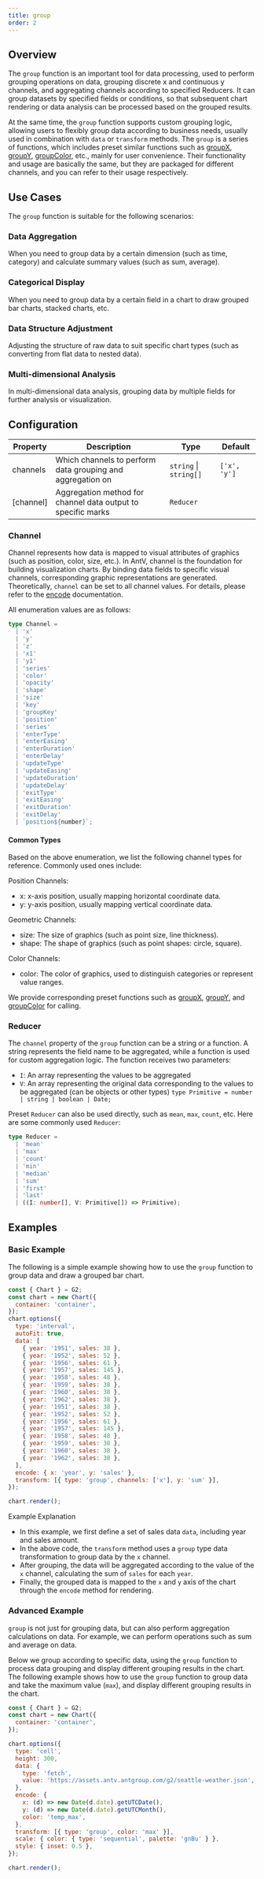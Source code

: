 ```yaml
---
title: group
order: 2
---
```


## Overview

The `group` function is an important tool for data processing, used to perform grouping operations on data, grouping discrete x and continuous y channels, and aggregating channels according to specified Reducers.
It can group datasets by specified fields or conditions, so that subsequent chart rendering or data analysis can be processed based on the grouped results.

At the same time, the `group` function supports custom grouping logic, allowing users to flexibly group data according to business needs, usually used in combination with `data` or `transform` methods. The `group` is a series of functions, which includes preset similar functions such as [groupX](/en/manual/core/transform/group-x), [groupY](/en/manual/core/transform/group-y), [groupColor](/en/manual/core/transform/group-color), etc., mainly for user convenience. Their functionality and usage are basically the same, but they are packaged for different channels, and you can refer to their usage respectively.

## Use Cases

The `group` function is suitable for the following scenarios:

### Data Aggregation

When you need to group data by a certain dimension (such as time, category) and calculate summary values (such as sum, average).

### Categorical Display

When you need to group data by a certain field in a chart to draw grouped bar charts, stacked charts, etc.

### Data Structure Adjustment

Adjusting the structure of raw data to suit specific chart types (such as converting from flat data to nested data).

### Multi-dimensional Analysis

In multi-dimensional data analysis, grouping data by multiple fields for further analysis or visualization.

## Configuration

| Property  | Description                                                  | Type                   | Default      |
| --------- | ------------------------------------------------------------ | ---------------------- | ------------ |
| channels  | Which channels to perform data grouping and aggregation on   | `string` \| `string[]` | `['x', 'y']` |
| [channel] | Aggregation method for channel data output to specific marks | `Reducer`              |              |

### Channel

Channel represents how data is mapped to visual attributes of graphics (such as position, color, size, etc.). In AntV, channel is the foundation for building visualization charts. By binding data fields to specific visual channels, corresponding graphic representations are generated. Theoretically, `channel` can be set to all channel values. For details, please refer to the [encode](/en/manual/core/encode) documentation.

All enumeration values are as follows:

```ts
type Channel =
  | 'x'
  | 'y'
  | 'z'
  | 'x1'
  | 'y1'
  | 'series'
  | 'color'
  | 'opacity'
  | 'shape'
  | 'size'
  | 'key'
  | 'groupKey'
  | 'position'
  | 'series'
  | 'enterType'
  | 'enterEasing'
  | 'enterDuration'
  | 'enterDelay'
  | 'updateType'
  | 'updateEasing'
  | 'updateDuration'
  | 'updateDelay'
  | 'exitType'
  | 'exitEasing'
  | 'exitDuration'
  | 'exitDelay'
  | `position${number}`;
```

#### Common Types

Based on the above enumeration, we list the following channel types for reference. Commonly used ones include:

Position Channels:

- x: x-axis position, usually mapping horizontal coordinate data.
- y: y-axis position, usually mapping vertical coordinate data.

Geometric Channels:

- size: The size of graphics (such as point size, line thickness).
- shape: The shape of graphics (such as point shapes: circle, square).

Color Channels:

- color: The color of graphics, used to distinguish categories or represent value ranges.

We provide corresponding preset functions such as [groupX](/en/manual/core/transform/group-x), [groupY](/en/manual/core/transform/group-y), and [groupColor](/en/manual/core/transform/group-color) for calling.

### Reducer

The `channel` property of the `group` function can be a string or a function. A string represents the field name to be aggregated, while a function is used for custom aggregation logic. The function receives two parameters:

- `I`: An array representing the values to be aggregated
- `V`: An array representing the original data corresponding to the values to be aggregated (can be objects or other types) `type Primitive = number | string | boolean | Date;`

Preset `Reducer` can also be used directly, such as `mean`, `max`, `count`, etc. Here are some commonly used `Reducer`:

```ts
type Reducer =
  | 'mean'
  | 'max'
  | 'count'
  | 'min'
  | 'median'
  | 'sum'
  | 'first'
  | 'last'
  | ((I: number[], V: Primitive[]) => Primitive);
```

## Examples

### Basic Example

The following is a simple example showing how to use the `group` function to group data and draw a grouped bar chart.

```js | ob { autoMount: true }
const { Chart } = G2;
const chart = new Chart({
  container: 'container',
});
chart.options({
  type: 'interval',
  autoFit: true,
  data: [
    { year: '1951', sales: 38 },
    { year: '1952', sales: 52 },
    { year: '1956', sales: 61 },
    { year: '1957', sales: 145 },
    { year: '1958', sales: 48 },
    { year: '1959', sales: 38 },
    { year: '1960', sales: 38 },
    { year: '1962', sales: 38 },
    { year: '1951', sales: 38 },
    { year: '1952', sales: 52 },
    { year: '1956', sales: 61 },
    { year: '1957', sales: 145 },
    { year: '1958', sales: 48 },
    { year: '1959', sales: 38 },
    { year: '1960', sales: 38 },
    { year: '1962', sales: 38 },
  ],
  encode: { x: 'year', y: 'sales' },
  transform: [{ type: 'group', channels: ['x'], y: 'sum' }],
});

chart.render();
```

Example Explanation

- In this example, we first define a set of sales data `data`, including year and sales amount.
- In the above code, the `transform` method uses a `group` type data transformation to group data by the `x` channel.
- After grouping, the data will be aggregated according to the value of the `x` channel, calculating the sum of `sales` for each `year`.
- Finally, the grouped data is mapped to the `x` and `y` axis of the chart through the `encode` method for rendering.

### Advanced Example

`group` is not just for grouping data, but can also perform aggregation calculations on data. For example, we can perform operations such as sum and average on data.

Below we group according to specific data, using the `group` function to process data grouping and display different grouping results in the chart.
The following example shows how to use the `group` function to group data and take the maximum value (`max`), and display different grouping results in the chart.

```js | ob { autoMount: true }
const { Chart } = G2;
const chart = new Chart({
  container: 'container',
});

chart.options({
  type: 'cell',
  height: 300,
  data: {
    type: 'fetch',
    value: 'https://assets.antv.antgroup.com/g2/seattle-weather.json',
  },
  encode: {
    x: (d) => new Date(d.date).getUTCDate(),
    y: (d) => new Date(d.date).getUTCMonth(),
    color: 'temp_max',
  },
  transform: [{ type: 'group', color: 'max' }],
  scale: { color: { type: 'sequential', palette: 'gnBu' } },
  style: { inset: 0.5 },
});

chart.render();
```
